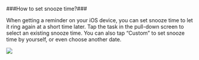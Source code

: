 ###How to set snooze time?###

When getting a reminder on your iOS device, you can set snooze time to let it ring again at a short time later. Tap the task in the pull-down screen to select an existing snooze time. You can also tap “Custom” to set snooze time by yourself, or even choose another date. 




![](../images/iOSsnooze.png)